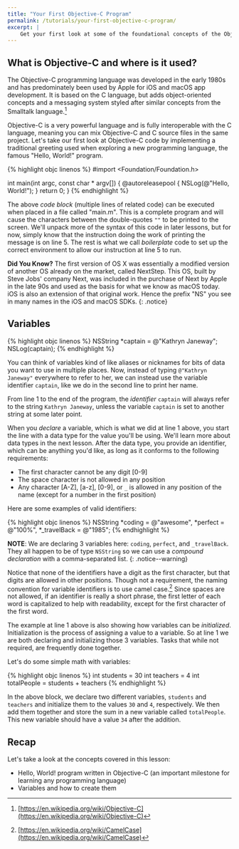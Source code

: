 ```yaml
---
title: "Your First Objective-C Program"
permalink: /tutorials/your-first-objective-c-program/
excerpt: |
    Get your first look at some of the foundational concepts of the Objective-C programming language with the following explanations and examples.
---
```


## What is Objective-C and where is it used?

The Objective-C programming language was developed in the early 1980s and has predominately been used by Apple for iOS and macOS app development. It is based on the C language, but adds object-oriented concepts and a messaging system styled after similar concepts from the Smalltalk language.[^obj-c]

Objective-C is a very powerful language and is fully interoperable with the C language, meaning you can mix Objective-C and C source files in the same project. Let's take our first look at Objective-C code by implementing a traditional greeting used when exploring a new programming language, the famous "Hello, World!" program.

{% highlight objc linenos %}
#import <Foundation/Foundation.h>

int main(int argc, const char * argv[]) {
    @autoreleasepool {
        NSLog(@"Hello, World!");
    }
    return 0;
}
{% endhighlight %}

The above *code block* (multiple lines of related code) can be executed when placed in a file called "main.m". This is a complete program and will cause the characters between the double-quotes `""` to be printed to the screen. We'll unpack more of the syntax of this code in later lessons, but for now, simply know that the instruction doing the work of printing the message is on line 5. The rest is what we call *boilerplate* code to set up the correct environment to allow our instruction at line 5 to run.

**Did You Know?** The first version of OS X was essentially a modified version of another OS already on the market, called NextStep. This OS, built by Steve Jobs' company Next, was included in the purchase of Next by Apple in the late 90s and used as the basis for what we know as macOS today. iOS is also an extension of that original work. Hence the prefix "NS" you see in many names in the iOS and macOS SDKs.
{: .notice}

## Variables
 
{% highlight objc linenos %}
NSString *captain = @"Kathryn Janeway";
NSLog(captain);
{% endhighlight %}

You can think of variables kind of like aliases or nicknames for bits of data you want to use in multiple places. Now, instead of typing `@"Kathryn Janeway"` everywhere to refer to her, we can instead use the variable identifier `captain`, like we do in the second line to print her name.

From line 1 to the end of the program, the _identifier_ `captain` will always refer to the string `Kathryn Janeway`, unless the variable `captain` is set to another string at some later point.

When you _declare_ a variable, which is what we did at line 1 above, you start the line with a data type for the value you'll be using. We'll learn more about data types in the next lesson. After the data type, you provide an identifier, which can be anything you'd like, as long as it conforms to the following requirements:

* The first character cannot be any digit [0-9]
* The space character is not allowed in any position
* Any character [A-Z], [a-z], [0-9], or `_` is allowed in any position of the name (except for a number in the first position)

Here are some examples of valid identifiers:

{% highlight objc linenos %}
NSString *coding = @"awesome", *perfect = @"100%", *_travelBack = @"1985";
{% endhighlight %}

**NOTE**: We are declaring 3 variables here: `coding`, `perfect`, and `_travelBack`. They all happen to be of type `NSString` so we can use a *compound declaration* with a comma-separated list.
{: .notice--warning}

Notice that none of the identifiers have a digit as the first character, but that digits are allowed in other positions. Though not a requirement, the naming convention for variable identifiers is to use camel case.[^camel-case] Since spaces are not allowed, if an identifier is really a short phrase, the first letter of each word is capitalized to help with readability, except for the first character of the first word.

The example at line 1 above is also showing how variables can be *initialized*. Initialization is the process of assigning a value to a variable. So at line 1 we are both declaring and initializing those 3 variables. Tasks that while not required, are frequently done together.

Let's do some simple math with variables:

{% highlight objc linenos %}
int students = 30
int teachers = 4
int totalPeople = students + teachers
{% endhighlight %}

In the above block, we declare two different variables, `students` and `teachers` and initialize them to the values `30` and `4`, respectively. We then add them together and store the sum in a new variable called `totalPeople`. This new variable should have a value `34` after the addition.

## Recap
Let's take a look at the concepts covered in this lesson:

* Hello, World! program written in Objective-C (an important milestone for learning any programming language)
* Variables and how to create them

[^obj-c]: [https://en.wikipedia.org/wiki/Objective-C](https://en.wikipedia.org/wiki/Objective-C)
[^camel-case]: [https://en.wikipedia.org/wiki/CamelCase](https://en.wikipedia.org/wiki/CamelCase)